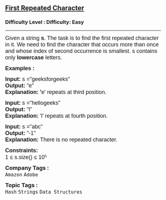 <h2><a href="https://www.geeksforgeeks.org/problems/find-first-repeated-character4108/1?itm_source=geeksforgeeks&itm_medium=article&itm_campaign=practice_card">First Repeated Character</a></h2><h3>Difficulty Level : Difficulty: Easy</h3><hr><div class="problems_problem_content__Xm_eO"><p style="font-family: Nunito, Bangla572, sans-serif;"><span style="font-size: 18px; font-family: Nunito, Bangla572, sans-serif;">Given a string <strong style="font-family: &quot;Source Sans 3&quot;, Bangla572, sans-serif;">s</strong>. The task is to find the first repeated character in it. We need to find the character that occurs more than once and whose index of second occurrence is smallest. s contains only <strong style="font-family: &quot;Source Sans 3&quot;, Bangla572, sans-serif;">lowercase</strong> letters.</span></p>
<p style="font-family: Nunito, Bangla572, sans-serif;"><span style="font-size: 18px; font-family: Nunito, Bangla572, sans-serif;"><strong style="font-family: &quot;Source Sans 3&quot;, Bangla572, sans-serif;">Examples :</strong></span></p>
<pre style="font-family: Nunito, Bangla572, sans-serif;"><span style="font-size: 18px; font-family: Nunito, Bangla572, sans-serif;"><strong style="font-family: &quot;Source Sans 3&quot;, Bangla572, sans-serif;">Input:</strong> s ="geeksforgeeks"
<strong style="font-family: &quot;Source Sans 3&quot;, Bangla572, sans-serif;">Output:</strong> "e"
<strong style="font-family: &quot;Source Sans 3&quot;, Bangla572, sans-serif;">Explanation: '</strong>e' repeats at third position.</span></pre>
<pre style="font-family: Nunito, Bangla572, sans-serif;"><span style="font-size: 18px; font-family: Nunito, Bangla572, sans-serif;"><strong style="font-family: &quot;Source Sans 3&quot;, Bangla572, sans-serif;">Input:</strong> s ="hellogeeks"</span><span style="font-size: 18px; font-family: Nunito, Bangla572, sans-serif;">
<strong style="font-family: &quot;Source Sans 3&quot;, Bangla572, sans-serif;">Output:</strong> "l"
<strong style="font-family: &quot;Source Sans 3&quot;, Bangla572, sans-serif;">Explanation: </strong>'l' repeats at fourth position.</span></pre>
<pre style="font-family: Nunito, Bangla572, sans-serif;"><span style="font-size: 18px; font-family: Nunito, Bangla572, sans-serif;"><strong style="font-family: &quot;Source Sans 3&quot;, Bangla572, sans-serif;">Input:</strong> s ="abc"</span><span style="font-size: 18px; font-family: Nunito, Bangla572, sans-serif;">
<strong style="font-family: &quot;Source Sans 3&quot;, Bangla572, sans-serif;">Output:</strong> "-1"
<strong style="font-family: &quot;Source Sans 3&quot;, Bangla572, sans-serif;">Explanation: </strong>There is no repeated character.</span></pre>
<p style="font-family: Nunito, Bangla572, sans-serif;"><strong style="font-size: 18px; font-family: &quot;Source Sans 3&quot;, Bangla572, sans-serif;">Constraints:</strong><br style="font-size: 18px; font-family: Nunito, Bangla572, sans-serif;"><span style="font-size: 18px; font-family: Nunito, Bangla572, sans-serif;">1 ≤ s.size() ≤ 10</span><sup style="font-family: Nunito, Bangla572, sans-serif;">5</sup></p></div><p><span style=font-size:18px><strong>Company Tags : </strong><br><code>Amazon</code>&nbsp;<code>Adobe</code>&nbsp;<br><p><span style=font-size:18px><strong>Topic Tags : </strong><br><code>Hash</code>&nbsp;<code>Strings</code>&nbsp;<code>Data Structures</code>&nbsp;